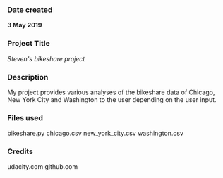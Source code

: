 ### Date created
**3 May 2019**

### Project Title
*_Steven's bikeshare project_*

### Description
My project provides various analyses of the bikeshare data of Chicago, New York City and Washington to the user depending on the user input.

### Files used
bikeshare.py
chicago.csv
new_york_city.csv
washington.csv

### Credits
udacity.com
github.com
